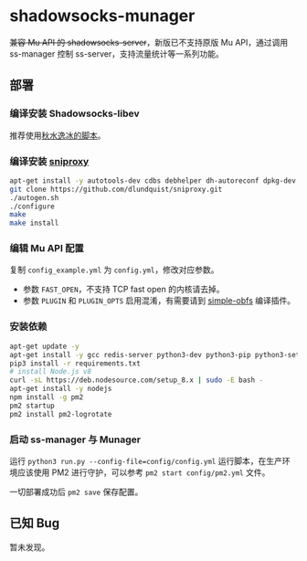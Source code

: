 # shadowsocks-munager

~~兼容 Mu API 的 shadowsocks-server~~，新版已不支持原版 Mu API，通过调用 ss-manager 控制 ss-server，支持流量统计等一系列功能。

## 部署

### 编译安装 Shadowsocks-libev

推荐使用[秋水逸冰的脚本](https://shadowsocks.be/4.html)。

### 编译安装 [sniproxy](https://github.com/dlundquist/sniproxy)

```bash
apt-get install -y autotools-dev cdbs debhelper dh-autoreconf dpkg-dev gettext libev-dev libpcre3-dev libudns-dev pkg-config fakeroot devscripts
git clone https://github.com/dlundquist/sniproxy.git
./autogen.sh
./configure
make
make install
```

### 编辑 Mu API 配置

复制 `config_example.yml` 为 `config.yml`，修改对应参数。

- 参数 `FAST_OPEN`，不支持 TCP fast open 的内核请去掉。
- 参数 `PLUGIN` 和 `PLUGIN_OPTS` 启用混淆，有需要请到 [simple-obfs](https://github.com/shadowsocks/simple-obfs) 编译插件。

### 安装依赖

```bash
apt-get update -y
apt-get install -y gcc redis-server python3-dev python3-pip python3-setuptools python3-psutil
pip3 install -r requirements.txt
# install Node.js v8
curl -sL https://deb.nodesource.com/setup_8.x | sudo -E bash -
apt-get install -y nodejs
npm install -g pm2
pm2 startup
pm2 install pm2-logrotate
```

### 启动 ss-manager 与 Munager

运行 `python3 run.py --config-file=config/config.yml` 运行脚本，在生产环境应该使用 PM2 进行守护，可以参考 `pm2 start config/pm2.yml` 文件。

一切部署成功后 `pm2 save` 保存配置。

## 已知 Bug

暂未发现。
